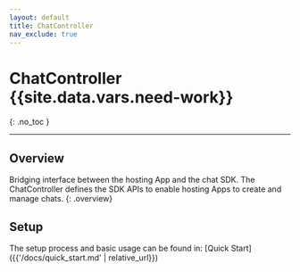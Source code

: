 ```yaml
---
layout: default
title: ChatController
nav_exclude: true
---
```


# ChatController  {{site.data.vars.need-work}}
{: .no_toc }

---

## Overview
Bridging interface between the hosting App and the chat SDK. The ChatController defines the SDK APIs to enable hosting Apps to create and manage chats.
{: .overview}

## Setup
The setup process and basic usage can be found in:
[Quick Start]({{'/docs/quick_start.md' | relative_url}})